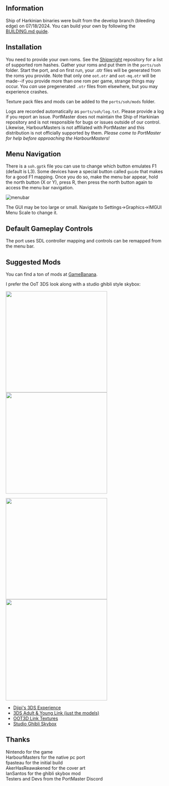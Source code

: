 ## Information
Ship of Harkinian binaries were built from the develop branch (bleeding edge) on 07/18/2024. You can build your own by following the [BUILDING.md guide](BUILDING.md).

## Installation
You need to provide your own roms. See the [Shipwright](https://github.com/HarbourMasters/Shipwright/blob/8.0.5/docs/supportedHashes.json) repository for a list of supported rom hashes. Gather your roms and put them in the `ports/soh` folder. Start the port, and on first run, your .otr files will be generated from the roms you provide. Note that only one `oot.otr` and `oot-mq.otr` will be made--if you provide more than one rom per game, strange things may occur. You *can* use pregenerated `.otr` files from elsewhere, but you may experience crashes.

Texture pack files and mods can be added to the `ports/soh/mods` folder. 

Logs are recorded automatically as `ports/soh/log.txt`. Please provide a log if you report an issue. PortMaster does not maintain the Ship of Harkinian repository and is not responsible for bugs or issues outside of our control. Likewise, HarbourMasters is not affiliated with PortMaster and this distribution is not officially supported by them. *Please come to PortMaster for help before approaching the HarbourMasters!*

## Menu Navigation
There is a `soh.gptk` file you can use to change which button emulates F1 (default is L3). Some devices have a special button called `guide` that makes for a good F1 mapping. Once you do so, make the menu bar appear, hold the north button (X or Y), press R, then press the north button again to access the menu bar navigation.

![menubar](https://github.com/JeodC/PortMaster-ShipOfHarkinian/assets/47716344/82b1de1d-11a9-49da-8500-61bc26902cbe)

The GUI may be too large or small. Navigate to Settings->Graphics->IMGUI Menu Scale to change it.

## Default Gameplay Controls
The port uses SDL controller mapping and controls can be remapped from the menu bar.

## Suggested Mods
You can find a ton of mods at [GameBanana](https://gamebanana.com/mods/games/16121?_aFilters%5BGeneric_Name%5D=contains%2C3ds&_sSort=Generic_MostDownloaded).  

I prefer the OoT 3DS look along with a studio ghibli style skybox:
<p float="left">
<img src="https://github.com/user-attachments/assets/821bf5b1-2c0e-4326-8d9b-6cd02cdf83dd" width="320"/> 
<img src="https://github.com/user-attachments/assets/009f80c6-99e4-4a85-94f4-a3c41ec3843d" width="320"/>
</p>
<p float="left">
<img src="https://github.com/user-attachments/assets/ef71b2e4-32ce-46e6-8e5b-5c8af908b305" width="320"/> 
<img src="https://github.com/user-attachments/assets/a391a341-922f-4637-a2af-03e32f59f38c" width="320"/>
</p>

- [Djipi's 3DS Experience](https://gamebanana.com/mods/477979)
- [3DS Adult & Young Link (just the models)](https://gamebanana.com/mods/475743)
- [OOT3D Link Textures](https://gamebanana.com/mods/478711)
- [Studio Ghibli Skybox](https://github.com/JeodC/PortMaster-ShipOfHarkinian/tree/main/external-mods/)

## Thanks
Nintendo for the game  
HarbourMasters for the native pc port  
fpasteau for the initial build  
AkerHasReawakened for the cover art  
IanSantos for the ghibli skybox mod  
Testers and Devs from the PortMaster Discord  




